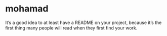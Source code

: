 # mohamad
It’s a good idea to at least have a README on your project, because it’s the first thing many people will read when they first find your work.
